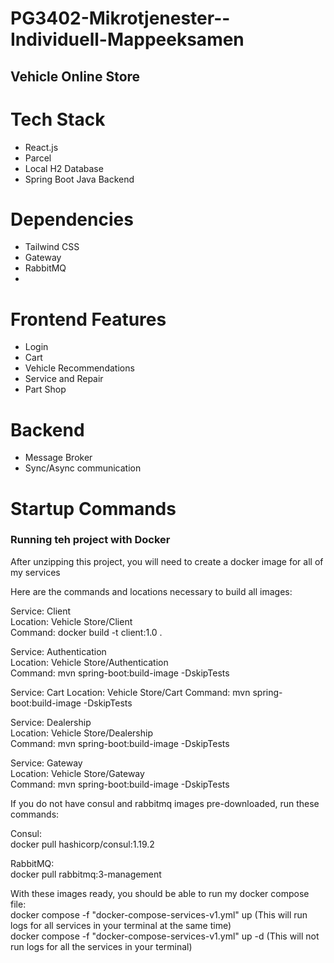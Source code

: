 # PG3402-Mikrotjenester--Individuell-Mappeeksamen

## Vehicle Online Store

# Tech Stack
- React.js
- Parcel
- Local H2 Database
- Spring Boot Java Backend

# Dependencies
- Tailwind CSS
- Gateway
- RabbitMQ
-

# Frontend Features
- Login
- Cart
- Vehicle Recommendations
- Service and Repair
- Part Shop

# Backend
- Message Broker
- Sync/Async communication


# Startup Commands

### Running teh project with Docker

After unzipping this project, you will need to create a docker image for all of my services

Here are the commands and locations necessary to build all images:

Service: Client  
Location: Vehicle Store/Client  
Command: docker build -t client:1.0 .  
  
Service: Authentication  
Location: Vehicle Store/Authentication  
Command: mvn spring-boot:build-image -DskipTests  

Service: Cart
Location: Vehicle Store/Cart
Command: mvn spring-boot:build-image -DskipTests  
  
Service: Dealership  
Location: Vehicle Store/Dealership  
Command: mvn spring-boot:build-image -DskipTests  
  
Service: Gateway  
Location: Vehicle Store/Gateway  
Command: mvn spring-boot:build-image -DskipTests  
  
If you do not have consul and rabbitmq images pre-downloaded, run these commands:

Consul:  
docker pull hashicorp/consul:1.19.2  
  
RabbitMQ:  
docker pull rabbitmq:3-management  
  
With these images ready, you should be able to run my docker compose file:  
docker compose -f "docker-compose-services-v1.yml" up (This will run logs for all services in your terminal at the same time)  
docker compose -f "docker-compose-services-v1.yml" up -d (This will not run logs for all the services in your terminal)  

